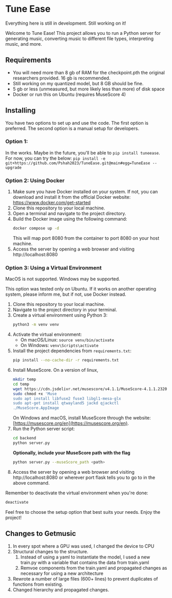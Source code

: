 # Tune Ease

Everything here is still in development. Still working on it!

Welcome to Tune Ease! This project allows you to run a Python server for generating music, converting music to different file types, interpreting music, and more. 

## Requirements

- You will need more than 8 gb of RAM for the checkpoint.pth the original researchers provided. 16 gb is recommended.
- Still working on my quantized model, but 8 GB should be fine.
- 5 gb or less (unmeasured, but more likely less than more) of disk space
- Docker or run this on Ubuntu (requires MuseScore 4)


## Installing
You have two options to set up and use the code. The first option is preferred. The second option is a manual setup for developers.


### Option 1:
In the works.
Maybe in the future, you'll be able to `pip install tuneease`.
For now, you can try the below:
`pip install -e git+https://github.com/Pshah2023/TuneEase.git@main#egg=TuneEase --upgrade`

### Option 2: Using Docker
1. Make sure you have Docker installed on your system. If not, you can download and install it from the official Docker website: https://www.docker.com/get-started
2. Clone this repository to your local machine.
3. Open a terminal and navigate to the project directory.
4. Build the Docker image using the following command:
   ```sh
   docker compose up -d
   ```
   This will map port 8080 from the container to port 8080 on your host machine.
6. Access the server by opening a web browser and visiting http://localhost:8080

### Option 3: Using a Virtual Environment
MacOS is not supported. Windows may be supported.

This option was tested only on Ubuntu. If it works on another operating system, please inform me, but if not, use Docker instead.
1. Clone this repository to your local machine.
2. Navigate to the project directory in your terminal.
3. Create a virtual environment using Python 3:
   ```sh
   python3 -m venv venv
   ```
4. Activate the virtual environment:
   - On macOS/Linux: `source venv/bin/activate`
   - On Windows: `venv\Scripts\activate`
5. Install the project dependencies from `requirements.txt`:
   ```sh
   pip install --no-cache-dir -r requirements.txt
   ```
6. Install MuseScore. On a version of linux,
   ```sh
   mkdir temp
   cd temp
   wget https://cdn.jsdelivr.net/musescore/v4.1.1/MuseScore-4.1.1.232071203-x86_64.AppImage -O "MuseScore.AppImage"
   sudo chmod +x 'Muse
   sudo apt install libfuse2 fuse3 libgl1-mesa-glx
   sudo apt-get install qtwayland5 jackd qjackctl
   ./MuseScore.AppImage
   ```
   On Windows and macOS, install MuseScore through the website: [https://musescore.org/en](https://musescore.org/en).
7. Run the Python server script:
   ```sh
   cd backend
   python server.py
   ```
   **Optionally, include your MuseScore path with the flag**
   ```sh
   python server.py --museScore_path <path>
   ```
8. Access the server by opening a web browser and visiting http://localhost:8080 or wherever port flask tells you to go to in the above command.


Remember to deactivate the virtual environment when you're done:
```sh
deactivate
```

Feel free to choose the setup option that best suits your needs. Enjoy the project!

## Changes to Getmusic

1. In every spot where a GPU was used, I changed the device to CPU
2. Structural changes to the structure.
   1. Instead of using a yaml to instantiate the model, I used a new train.py with a variable that contains the data from train.yaml
   2. Remvoe components from the train.yaml and propagated changes as necessary for using a new architecture
3. Rewrote a number of large files (600+ lines) to prevent duplicates of functions from existing.
4. Changed hierarchy and propagated changes.